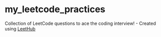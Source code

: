 # my_leetcode_practices
Collection of LeetCode questions to ace the coding interview! - Created using [LeetHub](https://github.com/QasimWani/LeetHub)
